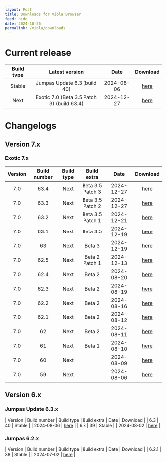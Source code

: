 ```yaml
---
layout: Post
title: Downloads for Viola Browser
feed: hide
date: 2024-10-26
permalink: /viola/downloads
---
```


# Current release

| Build type | Latest version | Date | Download |
| :--: | :--: | :--: | :--: |
| Stable | Jumpas Update 6.3 (build 40) | 2024-08-06 | [here](/viola/builds/build40) |
| Next | Exotic 7.0 (Beta 3.5 Patch 3) (build 63.4) | 2024-12-27 | [here](/viola/builds/build63r4) |

# Changelogs
## Version 7.x
### Exotic 7.x

| Version | Build number | Build type | Build extra | Date | Download |
| :--: | :--: | :--: | :--: | :--: | :--: |
| 7.0 | 63.4 | Next | Beta 3.5 Patch 3 | 2024-12-27 | [here](/viola/builds/build63r4) |
| 7.0 | 63.3 | Next | Beta 3.5 Patch 2 | 2024-12-27 | [here](/viola/builds/build63r3) |
| 7.0 | 63.2 | Next | Beta 3.5 Patch 1 | 2024-12-21 | [here](/viola/builds/build63r2) |
| 7.0 | 63.1 | Next | Beta 3.5 | 2024-12-19 | [here](/viola/builds/build63r1) |
| 7.0 | 63 | Next | Beta 3 | 2024-12-19 | [here](/viola/builds/build63) |
| 7.0 | 62.5 | Next | Beta 2 Patch 1 | 2024-12-13 | [here](/viola/builds/build62r5) |
| 7.0 | 62.4 | Next | Beta 2 | 2024-08-20 | [here](/viola/builds/build62r4) |
| 7.0 | 62.3 | Next | Beta 2 | 2024-08-19 | [here](/viola/builds/build62r3) |
| 7.0 | 62.2 | Next | Beta 2 | 2024-08-16 | [here](/viola/builds/build62r2) |
| 7.0 | 62.1 | Next | Beta 2 | 2024-08-12 | [here](/viola/builds/build62r1) |
| 7.0 | 62 | Next | Beta 2 | 2024-08-11 | [here](/viola/builds/build62) |
| 7.0 | 61 | Next | Beta 1 | 2024-08-10 | [here](/viola/builds/build61) |
| 7.0 | 60 | Next | | 2024-08-09 | [here](/viola/builds/build60) |
| 7.0 | 59 | Next | | 2024-08-06 | [here](/viola/builds/build59) |

## Version 6.x
### Jumpas Update 6.3.x

| Version | Build number | Build type | Build extra | Date | Download |
| 6.3 | 40 | Stable | | 2024-08-06 | [here](/viola/builds/build40) |
| 6.3 | 39 | Stable | | 2024-08-02 | [here](/viola/builds/build39) |

### Jumpas 6.2.x

| Version | Build number | Build type | Build extra | Date | Download |
| 6.2.1 | 38 | Stable | | 2024-07-02 | [here](/viola/builds/build38) |
